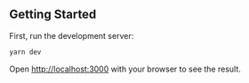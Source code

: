 ## Getting Started

First, run the development server:

```bash
yarn dev
```

Open [http://localhost:3000](http://localhost:3000) with your browser to see the
result.
